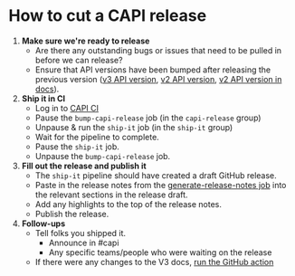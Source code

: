 # How to cut a CAPI release
1. **Make sure we're ready to release**
    - Are there any outstanding bugs or issues that need to be pulled in before we can release?
    - Ensure that API versions have been bumped after releasing the previous version ([v3 API version](https://github.com/cloudfoundry/cloud_controller_ng/blob/main/config/version), [v2 API version](https://github.com/cloudfoundry/cloud_controller_ng/blob/main/config/version_v2), [v2 API version in docs](https://github.com/cloudfoundry/cloud_controller_ng/blob/main/docs/v2/info/get_info.html)).
1. **Ship it in CI**
    - Log in to [CAPI CI](https://concourse.app-runtime-interfaces.ci.cloudfoundry.org/teams/capi-team/pipelines/capi)
    - Pause the `bump-capi-release` job (in the `capi-release` group)
    - Unpause & run the `ship-it` job (in the `ship-it` group)
    - Wait for the pipeline to complete.
    - Pause the `ship-it` job.
    - Unpause the `bump-capi-release` job.
1. **Fill out the release and publish it**
    - The `ship-it` pipeline should have created a draft GitHub release.
    - Paste in the release notes from the [generate-release-notes job](https://concourse.app-runtime-interfaces.ci.cloudfoundry.org/teams/capi-team/pipelines/capi/jobs/generate-release-notes) into the relevant sections in the release draft.
    - Add any highlights to the top of the release notes.
    - Publish the release.
1. **Follow-ups**
    - Tell folks you shipped it.
      - Announce in #capi
      - Any specific teams/people who were waiting on the release
    - If there were any changes to the V3 docs, [run the GitHub action](https://github.com/cloudfoundry/cloud_controller_ng/actions/workflows/deploy_v3_docs.yml)
